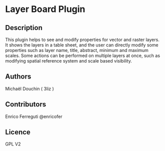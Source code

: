 Layer Board Plugin
==================

Description
-----------

This plugin helps to see and modify properties for vector and raster layers. It shows the layers in a table sheet, and the user can directly modify some properties such as layer name, title, abstract, minimum and maximum scales. Some actions can be performed on multiple layers at once, such as modifying spatial reference system and scale based visibility.

Authors
--------

Michaël Douchin ( 3liz )


Contributors
---------------

Enrico Ferreguti @enricofer

Licence
-----------

GPL V2
